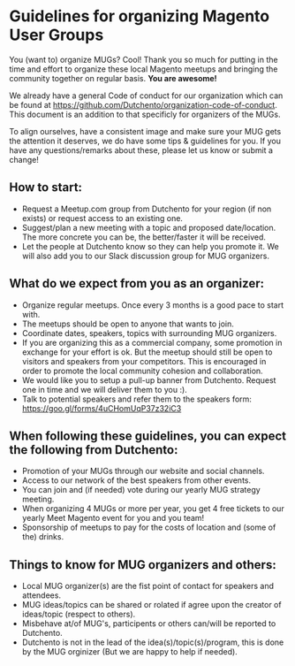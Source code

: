# Guidelines for organizing Magento User Groups

You (want to) organize MUGs? Cool! Thank you so much for putting in the time and effort to organize these local Magento meetups and bringing the community together on regular basis. **You are awesome!**

We already have a general Code of conduct for our organization which can be found at https://github.com/Dutchento/organization-code-of-conduct. This document is an addition to that specificly for organizers of the MUGs.

To align ourselves, have a consistent image and make sure your MUG gets the attention it deserves, we do have some tips & guidelines for you. If you have any questions/remarks about these, please let us know or submit a change!

## How to start:
- Request a Meetup.com group from Dutchento for your region (if non exists) or request access to an existing one.
- Suggest/plan a new meeting with a topic and proposed date/location. The more concrete you can be, the better/faster it will be received.
- Let the people at Dutchento know so they can help you promote it. We will also add you to our Slack discussion group for MUG organizers.

## What do we expect from you as an organizer:
- Organize regular meetups. Once every 3 months is a good pace to start with.
- The meetups should be open to anyone that wants to join.
- Coordinate dates, speakers, topics with surrounding MUG organizers.
- If you are organizing this as a commercial company, some promotion in exchange for your effort is ok. But the meetup should still be open to visitors and speakers from your competitors. This is encouraged in order to promote the local community cohesion and collaboration.
- We would like you to setup a pull-up banner from Dutchento. Request one in time and we will deliver them to you :).
- Talk to potential speakers and refer them to the speakers form: https://goo.gl/forms/4uCHomUqP37z32iC3

## When following these guidelines, you can expect the following from Dutchento:
- Promotion of your MUGs through our website and social channels.
- Access to our network of the best speakers from other events.
- You can join and (if needed) vote during our yearly MUG strategy meeting.
- When organizing 4 MUGs or more per year, you get 4 free tickets to our yearly Meet Magento event for you and you team!
- Sponsorship of meetups to pay for the costs of location and (some of the) drinks.

## Things to know for MUG organizers and others:
- Local MUG organizer(s) are the fist point of contact for speakers and attendees.
- MUG ideas/topics can be shared or rolated if agree upon the creator of ideas/topic (respect to others).
- Misbehave at/of MUG's, participents or others can/will be reported to Dutchento.
- Dutchento is not in the lead of the idea(s)/topic(s)/program, this is done by the MUG orginizer (But we are happy to help if needed).
